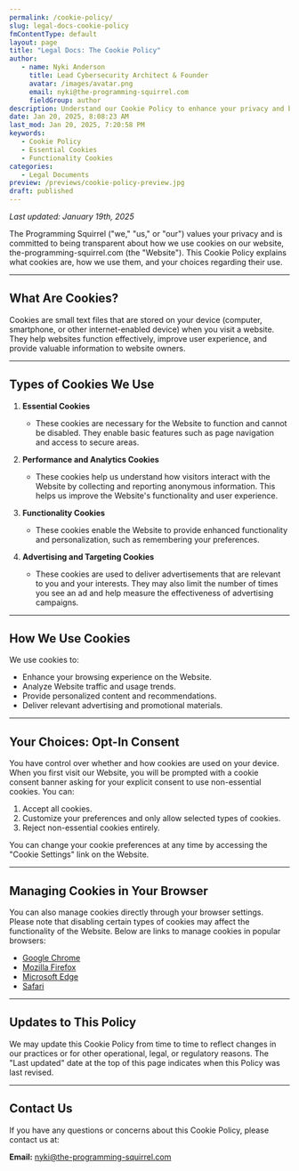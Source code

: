 ```yaml
---
permalink: /cookie-policy/
slug: legal-docs-cookie-policy
fmContentType: default
layout: page
title: "Legal Docs: The Cookie Policy"
author:
   - name: Nyki Anderson
     title: Lead Cybersecurity Architect & Founder
     avatar: /images/avatar.png
     email: nyki@the-programming-squirrel.com
     fieldGroup: author
description: Understand our Cookie Policy to enhance your privacy and browsing experience on The Programming Squirrel website.
date: Jan 20, 2025, 8:08:23 AM
last_mod: Jan 20, 2025, 7:20:58 PM
keywords:
   - Cookie Policy
   - Essential Cookies
   - Functionality Cookies
categories:
   - Legal Documents
preview: /previews/cookie-policy-preview.jpg
draft: published
---
```

*Last updated: January 19th, 2025*

The Programming Squirrel ("we," "us," or "our") values your privacy and is committed to being transparent about how we use cookies on our website, the-programming-squirrel.com (the "Website"). This Cookie Policy explains what cookies are, how we use them, and your choices regarding their use.

---

## What Are Cookies?

Cookies are small text files that are stored on your device (computer, smartphone, or other internet-enabled device) when you visit a website. They help websites function effectively, improve user experience, and provide valuable information to website owners.

---

## Types of Cookies We Use

1. **Essential Cookies**

   - These cookies are necessary for the Website to function and cannot be disabled. They enable basic features such as page navigation and access to secure areas.

2. **Performance and Analytics Cookies**

   - These cookies help us understand how visitors interact with the Website by collecting and reporting anonymous information. This helps us improve the Website's functionality and user experience.

3. **Functionality Cookies**

   - These cookies enable the Website to provide enhanced functionality and personalization, such as remembering your preferences.

4. **Advertising and Targeting Cookies**

   - These cookies are used to deliver advertisements that are relevant to you and your interests. They may also limit the number of times you see an ad and help measure the effectiveness of advertising campaigns.

---

## How We Use Cookies

We use cookies to:

- Enhance your browsing experience on the Website.
- Analyze Website traffic and usage trends.
- Provide personalized content and recommendations.
- Deliver relevant advertising and promotional materials.

---

## Your Choices: Opt-In Consent

You have control over whether and how cookies are used on your device. When you first visit our Website, you will be prompted with a cookie consent banner asking for your explicit consent to use non-essential cookies. You can:

1. Accept all cookies.
2. Customize your preferences and only allow selected types of cookies.
3. Reject non-essential cookies entirely.

You can change your cookie preferences at any time by accessing the "Cookie Settings" link on the Website.

---

## Managing Cookies in Your Browser

You can also manage cookies directly through your browser settings. Please note that disabling certain types of cookies may affect the functionality of the Website. Below are links to manage cookies in popular browsers:

- [Google Chrome](https://support.google.com/chrome/answer/95647)
- [Mozilla Firefox](https://support.mozilla.org/en-US/kb/enable-and-disable-cookies-website-preferences)
- [Microsoft Edge](https://support.microsoft.com/en-us/microsoft-edge/delete-cookies-in-microsoft-edge-63947406-40ac-c3b8-57b9-2a946a29ae09)
- [Safari](https://support.apple.com/guide/safari/manage-cookies-and-website-data-sfri11471/mac)

---

## Updates to This Policy

We may update this Cookie Policy from time to time to reflect changes in our practices or for other operational, legal, or regulatory reasons. The "Last updated" date at the top of this page indicates when this Policy was last revised.

---

## Contact Us

If you have any questions or concerns about this Cookie Policy, please contact us at:

**Email:** [nyki@the-programming-squirrel.com](mailto:nyki@the-programming-squirrel.com)
